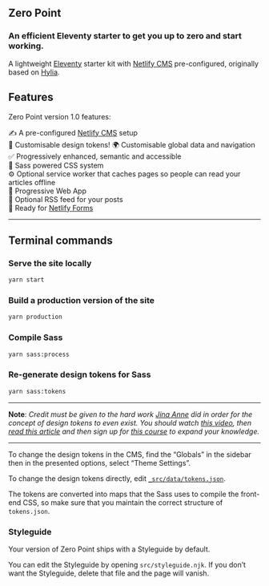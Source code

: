 Zero Point
---

### An efficient Eleventy starter to get you up to zero and start working.

A lightweight [Eleventy](https://11ty.io) starter kit with [Netlify CMS](https://www.netlifycms.org/) pre-configured, originally based on [Hylia](https://hylia.website).

## Features

Zero Point version 1.0 features:

✍️ A pre-configured [Netlify CMS](https://www.netlifycms.org/) setup  
🎨 Customisable design tokens! 
🌍 Customisable global data and navigation  
✅ Progressively enhanced, semantic and accessible  
🚰 Sass powered CSS system  
⚙️ Optional service worker that caches pages so people can read your articles offline  
📱 Progressive Web App  
🚀 Optional RSS feed for your posts  
💌 Ready for [Netlify Forms](https://docs.netlify.com/forms/setup/#html-forms)

---

## Terminal commands

### Serve the site locally

```bash
yarn start
```

### Build a production version of the site

```bash
yarn production
```

### Compile Sass

```bash
yarn sass:process
```

### Re-generate design tokens for Sass

```bash
yarn sass:tokens
```

---

**Note**: _Credit must be given to the hard work [Jina Anne](https://twitter.com/jina) did in order for the concept of design tokens to even exist. You should watch [this video](https://www.youtube.com/watch?v=wDBEc3dJJV8), then [read this article](https://the-pastry-box-project.net/jina-bolton/2015-march-28) and then sign up for [this course](https://aycl.uie.com/virtual_seminars/design_tokens_scaling_design_with_a_single_source_of_truth) to expand your knowledge._

---

To change the design tokens in the CMS, find the “Globals” in the sidebar then in the presented options, select “Theme Settings”.

To change the design tokens directly, edit [`_src/data/tokens.json`](https://github.com/hankchizljaw/hylia/blob/master/src/_data/tokens.json).

The tokens are converted into maps that the Sass uses to compile the front-end CSS, so make sure that you maintain the correct structure of `tokens.json`.

### Styleguide

Your version of Zero Point ships with a Styleguide by default. 

You can edit the Styleguide by opening `src/styleguide.njk`. If you don’t want the Styleguide, delete that file and the page will vanish.
